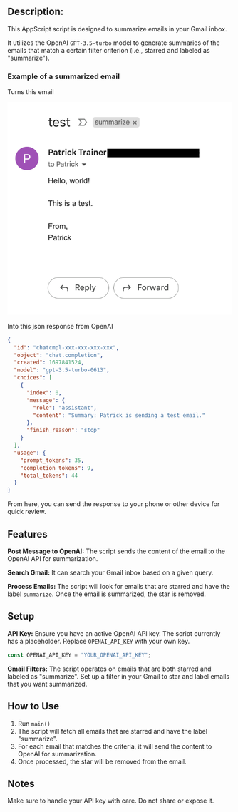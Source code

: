 ## Description:

This AppScript script is designed to summarize emails in your Gmail inbox. 

It utilizes the OpenAI `GPT-3.5-turbo` model to generate summaries of the emails that match a certain filter criterion (i.e., starred and labeled as "summarize").

### Example of a summarized email

Turns this email 

![summarized email](./etc/sumGmail.png)

Into this json response from OpenAI

```json
{
  "id": "chatcmpl-xxx-xxx-xxx-xxx",
  "object": "chat.completion",
  "created": 1697841524,
  "model": "gpt-3.5-turbo-0613",
  "choices": [
    {
      "index": 0,
      "message": {
        "role": "assistant",
        "content": "Summary: Patrick is sending a test email."
      },
      "finish_reason": "stop"
    }
  ],
  "usage": {
    "prompt_tokens": 35,
    "completion_tokens": 9,
    "total_tokens": 44
  }
}
```

From here, you can send the response to your phone or other device for quick review.

## Features

**Post Message to OpenAI:** The script sends the content of the email to the OpenAI API for summarization.

**Search Gmail:** It can search your Gmail inbox based on a given query.

**Process Emails:** The script will look for emails that are starred and have the label `summarize`. Once the email is summarized, the star is removed.

## Setup

**API Key:** Ensure you have an active OpenAI API key. The script currently has a placeholder. Replace `OPENAI_API_KEY` with your own key.

```javascript
const OPENAI_API_KEY = "YOUR_OPENAI_API_KEY";
``````

**Gmail Filters:** The script operates on emails that are both starred and labeled as "summarize". Set up a filter in your Gmail to star and label emails that you want summarized.

## How to Use

1. Run `main()` 
2. The script will fetch all emails that are starred and have the label "summarize".
3. For each email that matches the criteria, it will send the content to OpenAI for summarization.
4. Once processed, the star will be removed from the email.


## Notes

Make sure to handle your API key with care. Do not share or expose it.
